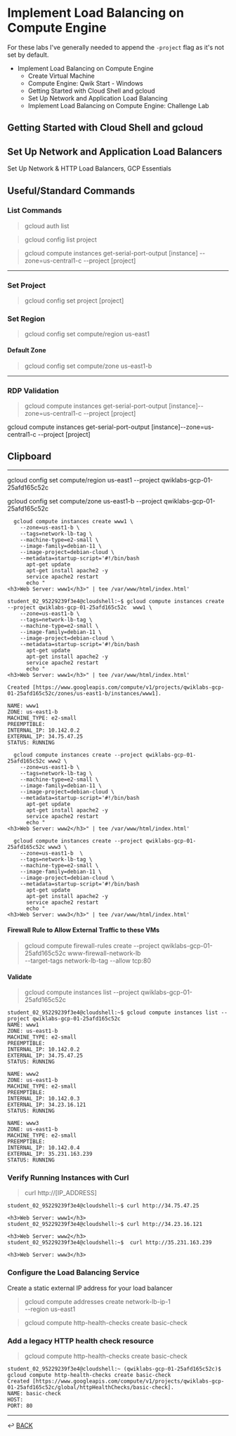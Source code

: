 # Implement Load Balancing on Compute Engine

For these labs I've generally needed to append the ```-project``` flag as it's not set by default.

* Implement Load Balancing on Compute Engine
    + Create Virtual Machine
    + Compute Engine: Qwik Start - Windows
    + Getting Started with Cloud Shell and gcloud
    + Set Up Network and Application Load Balancing
    + Implement Load Balancing on Compute Engine: Challenge Lab



## Getting Started with Cloud Shell and gcloud

## Set Up Network and Application Load Balancers

Set Up Network & HTTP Load Balancers, GCP Essentials


## Useful/Standard Commands

### List Commands

> gcloud auth list

> gcloud config list project

> gcloud compute instances get-serial-port-output [instance] --zone=us-central1-c --project [project]

---

### Set Project

> gcloud config set project [project]

### Set Region

> gcloud config set compute/region us-east1

#### Default Zone

> gcloud config set compute/zone us-east1-b

---

### RDP Validation

> gcloud compute instances get-serial-port-output [instance]--zone=us-central1-c --project [project]

gcloud compute instances get-serial-port-output [instance]--zone=us-central1-c --project [project]


## Clipboard

--- 

gcloud config set compute/region us-east1 --project qwiklabs-gcp-01-25afd165c52c

gcloud config set compute/zone us-east1-b --project qwiklabs-gcp-01-25afd165c52c

```
  gcloud compute instances create www1 \
    --zone=us-east1-b \
    --tags=network-lb-tag \
    --machine-type=e2-small \
    --image-family=debian-11 \
    --image-project=debian-cloud \
    --metadata=startup-script='#!/bin/bash
      apt-get update
      apt-get install apache2 -y
      service apache2 restart
      echo "
<h3>Web Server: www1</h3>" | tee /var/www/html/index.html'
```

```
student_02_95229239f3e4@cloudshell:~$ gcloud compute instances create --project qwiklabs-gcp-01-25afd165c52c  www1 \
    --zone=us-east1-b \
    --tags=network-lb-tag \
    --machine-type=e2-small \
    --image-family=debian-11 \
    --image-project=debian-cloud \
    --metadata=startup-script='#!/bin/bash
      apt-get update
      apt-get install apache2 -y
      service apache2 restart
      echo "
<h3>Web Server: www1</h3>" | tee /var/www/html/index.html'
```

```
Created [https://www.googleapis.com/compute/v1/projects/qwiklabs-gcp-01-25afd165c52c/zones/us-east1-b/instances/www1].

NAME: www1
ZONE: us-east1-b
MACHINE_TYPE: e2-small
PREEMPTIBLE: 
INTERNAL_IP: 10.142.0.2
EXTERNAL_IP: 34.75.47.25
STATUS: RUNNING
```

```
  gcloud compute instances create --project qwiklabs-gcp-01-25afd165c52c www2 \
    --zone=us-east1-b \
    --tags=network-lb-tag \
    --machine-type=e2-small \
    --image-family=debian-11 \
    --image-project=debian-cloud \
    --metadata=startup-script='#!/bin/bash
      apt-get update
      apt-get install apache2 -y
      service apache2 restart
      echo "
<h3>Web Server: www2</h3>" | tee /var/www/html/index.html'
```

```
  gcloud compute instances create --project qwiklabs-gcp-01-25afd165c52c www3 \
    --zone=us-east1-b  \
    --tags=network-lb-tag \
    --machine-type=e2-small \
    --image-family=debian-11 \
    --image-project=debian-cloud \
    --metadata=startup-script='#!/bin/bash
      apt-get update
      apt-get install apache2 -y
      service apache2 restart
      echo "
<h3>Web Server: www3</h3>" | tee /var/www/html/index.html'
```

#### Firewall Rule to Allow External Traffic to these VMs

> gcloud compute firewall-rules create --project qwiklabs-gcp-01-25afd165c52c www-firewall-network-lb \
    --target-tags network-lb-tag --allow tcp:80

#### Validate 

> gcloud compute instances list --project qwiklabs-gcp-01-25afd165c52c

```
student_02_95229239f3e4@cloudshell:~$ gcloud compute instances list --project qwiklabs-gcp-01-25afd165c52c
NAME: www1
ZONE: us-east1-b
MACHINE_TYPE: e2-small
PREEMPTIBLE: 
INTERNAL_IP: 10.142.0.2
EXTERNAL_IP: 34.75.47.25
STATUS: RUNNING

NAME: www2
ZONE: us-east1-b
MACHINE_TYPE: e2-small
PREEMPTIBLE: 
INTERNAL_IP: 10.142.0.3
EXTERNAL_IP: 34.23.16.121
STATUS: RUNNING

NAME: www3
ZONE: us-east1-b
MACHINE_TYPE: e2-small
PREEMPTIBLE: 
INTERNAL_IP: 10.142.0.4
EXTERNAL_IP: 35.231.163.239
STATUS: RUNNING
```

### Verify Running Instances with Curl

> curl http://[IP_ADDRESS]

```
student_02_95229239f3e4@cloudshell:~$ curl http://34.75.47.25

<h3>Web Server: www1</h3>
student_02_95229239f3e4@cloudshell:~$ curl http://34.23.16.121

<h3>Web Server: www2</h3>
student_02_95229239f3e4@cloudshell:~$  curl http://35.231.163.239

<h3>Web Server: www3</h3>
```

### Configure the Load Balancing Service

Create a static external IP address for your load balancer

> gcloud compute addresses create network-lb-ip-1 \
  --region us-east1

> gcloud compute http-health-checks create basic-check

### Add a legacy HTTP health check resource

> gcloud compute http-health-checks create basic-check

```
student_02_95229239f3e4@cloudshell:~ (qwiklabs-gcp-01-25afd165c52c)$ gcloud compute http-health-checks create basic-check
Created [https://www.googleapis.com/compute/v1/projects/qwiklabs-gcp-01-25afd165c52c/global/httpHealthChecks/basic-check].
NAME: basic-check
HOST: 
PORT: 80
```


---

↩️ [BACK](../gcp.md)
